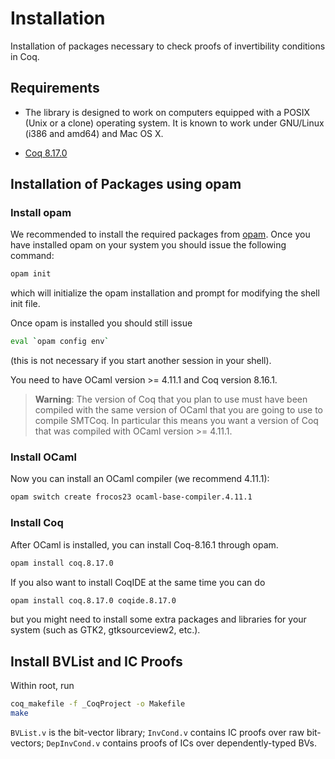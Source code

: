 # Installation
Installation of packages necessary to check proofs of invertibility conditions in Coq.

## Requirements
- The library is designed to work on computers equipped with a POSIX (Unix or a clone) operating system. It is known to work under GNU/Linux (i386 and amd64) and Mac OS X.

- [Coq 8.17.0](https://github.com/coq/coq/tree/v8.17)


## Installation of Packages using opam

### Install opam

We recommended to install the required packages from
[opam](https://opam.ocaml.org). Once you have installed opam on your system you
should issue the following command:

```bash
opam init
```

which will initialize the opam installation and prompt for modifying the shell
init file.

Once opam is installed you should still issue

```bash
eval `opam config env`
```

(this is not necessary if you start another session in your shell).

You need to have OCaml version >= 4.11.1 and Coq version 8.16.1.

> **Warning**: The version of Coq that you plan to use must have been compiled
> with the same version of OCaml that you are going to use to compile
> SMTCoq. In particular this means you want a version of Coq that was compiled
> with OCaml version >= 4.11.1.

### Install OCaml

Now you can install an OCaml compiler (we recommend 4.11.1):

```bash
opam switch create frocos23 ocaml-base-compiler.4.11.1
```

### Install Coq

After OCaml is installed, you can install Coq-8.16.1 through opam.

```bash
opam install coq.8.17.0
```

If you also want to install CoqIDE at the same time you can do

```bash
opam install coq.8.17.0 coqide.8.17.0
```
but you might need to install some extra packages and libraries for your system
(such as GTK2, gtksourceview2, etc.).


## Install BVList and IC Proofs
Within root, run
```bash
coq_makefile -f _CoqProject -o Makefile
make
```
`BVList.v` is the bit-vector library; `InvCond.v` contains IC proofs over raw bit-vectors; `DepInvCond.v`
contains proofs of ICs over dependently-typed BVs.